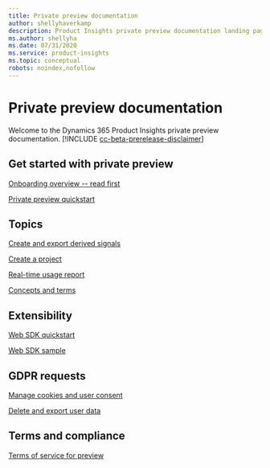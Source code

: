 ```yaml
---
title: Private preview documentation 
author: shellyhaverkamp
description: Product Insights private preview documentation landing page
ms.author: shellyha
ms.date: 07/31/2020
ms.service: product-insights
ms.topic: conceptual
robots: noindex,nofollow
---
```


# Private preview documentation
Welcome to the Dynamics 365 Product Insights private preview documentation.
[!INCLUDE [cc-beta-prerelease-disclaimer]( ../includes/cc-beta-prerelease-disclaimer.md)]

## Get started with private preview
[Onboarding overview -- read first](../preview/onboarding-overview.md)

[Private preview quickstart](../preview/quickstart-private-preview.md)

## Topics

[Create and export derived signals](../preview/derived-signals.md)

[Create a project](../preview/create-project.md)

[Real-time usage report](../preview/real-time-usage-report.md)

[Concepts and terms](../preview/concepts-terminology.md)


## Extensibility
[Web SDK quickstart](../preview/get-started-websdk.md)

[Web SDK sample](../preview/websdk-sample.md)

## GDPR requests 
[Manage cookies and user consent](../preview/user-consent-storage.md)

[Delete and export user data](../preview/delete-export-signal-data.md)

## Terms and compliance
[Terms of service for preview](../preview/terms-of-service.md)




